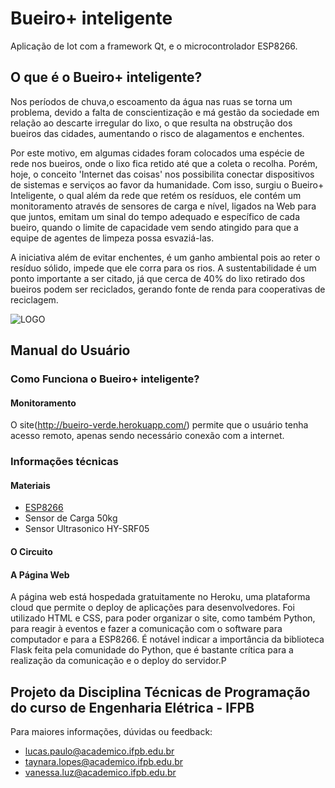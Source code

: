 # Bueiro+ inteligente
Aplicação de Iot com a framework Qt, e o microcontrolador ESP8266.

## O que é o Bueiro+ inteligente?

  Nos períodos de chuva,o escoamento da água nas ruas se torna um problema, devido a falta de conscientização e má gestão da sociedade em relação ao descarte irregular do lixo, o que resulta na obstrução dos bueiros das cidades, aumentando o risco de alagamentos e enchentes.
  
  Por este motivo, em algumas cidades foram colocados uma espécie de rede nos bueiros, onde o lixo fica retido até que a coleta o recolha. Porém, hoje, o conceito 'Internet das coisas' nos possibilita conectar dispositivos de sistemas e serviços ao favor da humanidade. Com isso, surgiu o Bueiro+ Inteligente, o qual além da rede que retém os resíduos, ele contém um monitoramento através de sensores de carga e nível, ligados na Web para que juntos, emitam um sinal do tempo adequado e específico de cada bueiro, quando o limite de capacidade vem sendo atingido para que a equipe de agentes de limpeza possa esvaziá-las.
  
   A iniciativa além de evitar enchentes, é um ganho ambiental pois ao reter o resíduo sólido, impede que ele corra para os rios. A sustentabilidade é um ponto importante a ser citado, já que cerca de 40% do lixo retirado dos bueiros podem ser reciclados, gerando fonte de renda para cooperativas de reciclagem.
   
![LOGO](https://github.com/vanessadaluz6/bueiro_mais_inteligente/blob/master/fotos-bueirofofo/logo.png)

## Manual do Usuário

### Como Funciona o Bueiro+ inteligente?

#### Monitoramento

O site(http://bueiro-verde.herokuapp.com/) permite que o usuário tenha acesso remoto, apenas sendo necessário conexão com a internet.

### Informações técnicas


#### Materiais 

- [ESP8266](https://cdn-shop.adafruit.com/product-files/2471/0A-ESP8266__Datasheet__EN_v4.3.pdf)
- Sensor de Carga 50kg
- Sensor Ultrasonico HY-SRF05

#### O Circuito


#### A Página Web

A página web está hospedada gratuitamente no Heroku, uma plataforma cloud que permite o deploy de aplicações para desenvolvedores. Foi utilizado HTML e CSS, para poder organizar o site, como também Python, para reagir à eventos e fazer a comunicação com o software para computador e para a ESP8266. É notável indicar a importância da biblioteca Flask feita pela comunidade do Python, que é bastante crítica para a realização da comunicação e o deploy do servidor.P 

## Projeto da Disciplina Técnicas de Programação do curso de Engenharia Elétrica - IFPB

Para maiores informações, dúvidas ou feedback:
- lucas.paulo@academico.ifpb.edu.br
- taynara.lopes@academico.ifpb.edu.br
- vanessa.luz@academico.ifpb.edu.br

